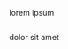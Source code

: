 lorem ipsum

```code filename=sample.json
```

dolor sit amet

```code filename=aux/sample.json
```
